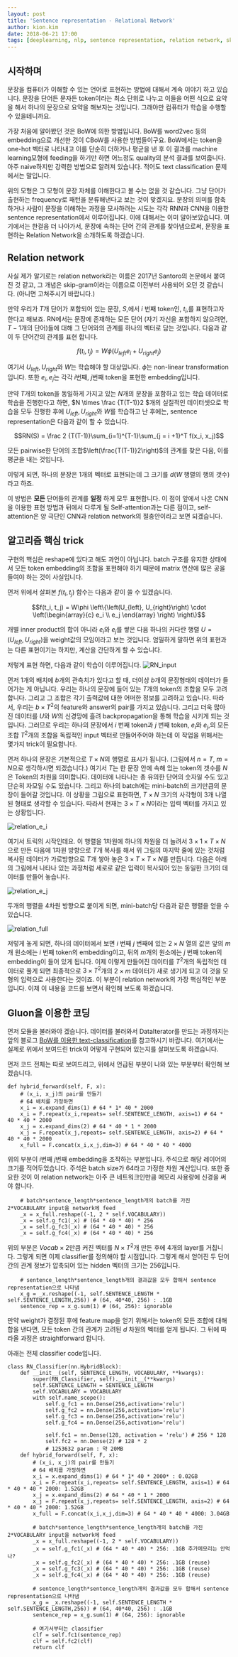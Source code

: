 ```yaml
---
layout: post
title: 'Sentence representation - Relational Network'
author: kion.kim
date: 2018-06-21 17:00
tags: [deeplearning, nlp, sentence representation, relation network, skip-gram]
---
```



## 시작하며

문장을 컴퓨터가 이해할 수 있는 언어로 표현하는 방법에 대해서 계속 이야기 하고 있습니다. 문장을 단어든 문자든 token이라는 최소 단위로 나누고 이들을 어떤 식으로 요약을 해서 하나의 문장으로 요약을 해보자는 것입니다. 그래야만 컴퓨터가 학습을 수행할 수 있을테니까요.

가장 처음에 알아봤던 것은 BoW에 의한 방법입니다. BoW를 word2vec 등의 embedding으로 개선한 것이 CBoW를 사용한 방법들이구요. BoW에서는 token을 one-hot 벡터로 나타내고 이를 단순히 더하거나 평균을 낸 후 이 결과를 machine learning모형에 feeding을 하기만 하면 어느정도 quality의 분석 결과를 보여줍니다. 아주 naive하지만 강력한 방법으로 알려져 있습니다. 적어도 text classification 문제에서는 말입니다.

위의 모형은 그 모형이 문장 자체를 이해한다고 볼 수는 없을 것 같습니다. 그냥 단어가 출현하는 frequency로 패턴을 분류해낸다고 보는 것이 맞겠지요. 문장의 의미를 함축하거나 사람이 문장을 이해하는 과정을 모사하려는 시도는 각각 RNN과 CNN을 이용한 sentence representation에서 이루어집니다. 이에 대해서는 이미 알아보았습니다. 여기에서는 한걸음 더 나아가서, 문장에 속하는 단어 간의 관계를 찾아냄으로써, 문장을 표현하는 Relation Network을 소개하도록 하겠습니다.


## Relation network

사실 제가 알기로는 relation network라는 이름은 2017년 Santoro의 논문에서 붙여진 것 같고, 그 개념은 skip-gram이라는 이름으로 이전부터 사용되어 오던 것 같습니다. (아니면 고쳐주시기 바랍니다.)

만약 우리가 $T$개 단어가 포함되어 있는 문장, $S$,에서 $i$ 번째 token인, $t_i$,를 표현하고자 한다고 해보죠. RN에서는 문장에 존재하는 모든 단어 (자기 자신을 포함하지 않으려면, $T-1$개의 단어)들에 대해 그 단어와의 관계를 하나의 벡터로 담는 것입니다. 다음과 같이 두 단어간의 관계를 표현 합니다.

$$f(t_i, t_j) = W\phi(U_{left}e_i +  U_{right}e_j )$$

여기서 $U_{left}, U_{right}$와 $W$는 학습해야 할 대상입니다. $\phi$는 non-linear transformation입니다. 또한 $e_i, e_j$는 각각 $i$번째, $j$번째 token을 표현한 embedding입니다.

만약 $T$개의 token을 동일하게 가지고 있는 $N$개의 문장을 포함하고 있는 학습 데이터로 학습을 진행한다고 하면, $N \times \frac {T(T-1)}2 $개의 실질적인 데이터셋으로 학습을 모두 진행한 후에 $U_{left}, U_{right}$와 $W$를 학습하고 난 후에는, sentence representation은 다음과 같이 할 수 있습니다.

$$RN(S) = \frac 2 {T(T-1)}\sum_{i=1}^{T-1}\sum_{j = i +1}^T f(x_i, x_j)$$

모든 pairwise한 단어의 조합$\left(\frac{T(T-1)}2\right)$의 관계를 찾은 다음, 이를 평균을 내는 것입니다.

이렇게 되면, 하나의 문장은 1개의 벡터로 표현되는데 그 크기를 $d$($W$ 행렬의 행의 갯수)라고 하죠.

이 방법은 **모든** 단어들의 관계를 **일정** 하게 모두 표현합니다. 이 점이 앞에서 나온 CNN을 이용한 표현 방법과 뒤에서 다루게 될 Self-attention과는 다른 점이고, self-attention은 양 극단인 CNN과 relation network의 절충안이라고 보면 되겠습니다.


## 알고리즘 핵심 trick

구현의 핵심은 reshape에 있다고 해도 과언이 아닙니다. batch 구조를 유지한 상태에서 모든 token embedding의 조합을 표현해야 하기 때문에 matrix 연산에 많은 공을 들여야 하는 것이 사실입니다.

먼저 위에서 살펴본 $f(t_i, t_j)$ 함수는 다음과 같이 쓸 수 있겠습니다.

$$f(t_i, t_j) = W\phi \left\{\left(U_{left}, U_{right}\right) \cdot  \left(\begin{array}{c} e_i \\  e_j \end{array} \right) \right\}$$

개별 inner product의 합이 아니라 $e_i$와 $e_j$를 쌓은 다음 하나의 커다란 행렬 $U = (U_{left}, U_{right})$을 weight값의 모임이라고 보는 것입니다. 엄밀하게 말하면 위의 표현과는 다른 표현이기는 하지만, 계산을 간단하게 할 수 있습니다.



저렇게 표현 하면, 다음과 같이 학습이 이루어집니다.
![RN_input](/assets/RN_input.jpeg)

먼저 1개의 배치에 $b$개의 관측치가 있다고 할 때, 더이상 $b$개의 문장형태의 데이터가 들어가는 게 아닙니다. 우리는 하나의 문장에 들어 있는 $T$개의 token의 조합을 모두 고려 합니다. 그리고 그 조합은 각기 출력값에 대한 어떠한 정보를 고려하고 있습니다. 따라서, 우리는 $b \times T^2$의 feature와 answer의 pair를 가지고 있습니다. 그리고 더욱 많아진 데이터를 $U$와 $W$의 신경망에 흘려 backpropagation을 통해 학습을 시키게 되는 것입니다. 그러므로 우리는 하나의 문장에서 $i$ 번째 token과 $j$ 번째 token, $e_i$와 $e_j$,의 모든 조합 $T^2$개의 조합을 독립적인 input 벡터로 만들어주어야 하는데 이 작업을 위해서는 몇가지 trick이 필요합니다.


먼저 하나의 문장은 기본적으로 $T\times N$의 행렬로 표시가 됩니다. (그림에서 $n =T$, $m = N$으로 생각하시면 되겠습니다.) 여기서 $T$는 한 문장 안에 속해 있는 token의 갯수를 $N$은 Token의 차원을 의미합니다. 데이터에 나타나는 총 유의한 단어의 숫자일 수도 있고 단순히 자모일 수도 있습니다. 그리고 하나의 batch에는 mini-batch의 크기만큼의 문장이 들어갈 것입니다. 이 상황을 그림으로 표현하면, $T\times N$ 크기의 사각형이 3개 나열된 형태로 생각할 수 있습니다. 따라서 현재는 $3 \times T \times N$이라는 입력 벡터를 가지고 있는 상황입니다.

![relation_e_i](/assets/relation_e_i.jpeg)

여기서 트릭의 시작인데요. 이 행렬을 1차원에 하나의 차원을 더 늘려서 $3 \times 1 \times T \times N$으로 만든 다음에 1차원 방향으로 $T$개 복사를 해서 위 그림의 마지막 줄에 있는 것처럼 복사된 데이터가 가로방향으로 $T$개 쌓아 놓은 $3 \times T \times T \times N$를 만듭니다. 다음은 아래의 그림에서 나타나 있는 과정처럼 세로로 같은 입력이 복사되어 있는 동일한 크기의 데이터를 만들어 놓습니다.

![relation_e_j](/assets/relation_e_j.jpeg)

두개의 행렬을 4차원 방향으로 붙이게 되면, mini-batch당 다음과 같은 행렬을 얻을 수 있습니다.

![relation_full](/assets/relation_full.jpeg)

저렇게 놓게 되면, 하나의 데이터에서 보면 $i$ 번째 $j$ 번째에 있는 $2\times N$ 열의 값은 앞의 $m$개 원소에는 $i$ 번째 token의 embedding이고, 뒤의 $m$개의 원소에는 $j$ 번째 token의 embedding이 들어 있게 됩니다. 이제 이렇게 만들어진 데이터를 $T^2$개의 독립적인 데이터로 풀게 되면 최종적으로 $3 \times T^ 2$개의 $2\times m$ 데이터가 새로 생기게 되고 이 것을 모형의 입력으로 사용한다는 것이죠. 이 부분이 relation network의 가장 핵심적인 부분입니다. 이제 이 내용을 코드를 보면서 확인해 보도록 하겠습니다.


## Gluon을 이용한 코딩

먼저 모듈을 불러와야 겠습니다. 데이터를 불러와서 DataIterator를 만드는 과정까지는 앞의 블로그 [BoW를 이용한 text-classification](./sentence-representation-1.md)를 참고하시기 바랍니다. 여기에서는 실제로 위에서 보여드린 trick이 어떻게 구현되어 있는지를 살펴보도록 하겠습니다.

먼저 코드 전체는 따로 보여드리고, 위에서 언급된 부분이 나와 있는 부분부터 확인해 보겠습니다.

~~~
def hybrid_forward(self, F, x):
    # (x_i, x_j)의 pair를 만들기
    # 64 배치를 가정하면
    x_i = x.expand_dims(1) # 64 * 1* 40 * 2000
    x_i = F.repeat(x_i,repeats= self.SENTENCE_LENGTH, axis=1) # 64 * 40 * 40 * 2000
    x_j = x.expand_dims(2) # 64 * 40 * 1 * 2000
    x_j = F.repeat(x_j,repeats= self.SENTENCE_LENGTH, axis=2) # 64 * 40 * 40 * 2000
    x_full = F.concat(x_i,x_j,dim=3) # 64 * 40 * 40 * 4000
~~~
위의 부분이 $i$번째 $j$번째 embedding을 조작하는 부분입니다. 주석으로 해당 레이어의 크기를 적어두었습니다. 주석은 batch size가 64라고 가정한 차원 계산입니다. 또한 중요한 것이 이 relation network는 아주 큰 네트워크인만큼 메모리 사용량에 신경을 써야 합니다.

~~~
    # batch*sentence_length*sentence_length개의 batch를 가진 2*VOCABULARY input을 network에 feed
    _x = x_full.reshape((-1, 2 * self.VOCABULARY))
    _x = self.g_fc1(_x) # (64 * 40 * 40) * 256
    _x = self.g_fc3(_x) # (64 * 40 * 40) * 256
    _x = self.g_fc4(_x) # (64 * 40 * 40) * 256
~~~

위의 부분은 $Vocab \times 2$만큼 커진 벡터를 $N\times T^2$개 만든 후에 4개의 layer를 거칩니다. 그렇게 되면 이제 classifier를 정의해야 할 시점입니다. 그렇게 해서 얻어진 두 단어 간의 관계 정보가 압축되어 있는 hidden 벡터의 크기는 256입니다.

~~~
    # sentence_length*sentence_length개의 결과값을 모두 합해서 sentence representation으로 나타냄
    x_g = _x.reshape((-1, self.SENTENCE_LENGTH * self.SENTENCE_LENGTH,256)) # (64, 40*40, 256) : .1GB
    sentence_rep = x_g.sum(1) # (64, 256): ignorable
~~~

만약 weight가 결정된 후에 feature map을 얻기 위해서는 token의 모든 조합에 대해 합을 낸다면, 모든 token 간의 관계가 고려된 $d$ 차원의 벡터를 얻게 됩니다. 그 뒤에 따라올 과정은 straightforward 합니다.

아래는 전체 classifier code입니다.
~~~
class RN_Classifier(nn.HybridBlock):
    def __init__(self, SENTENCE_LENGTH, VOCABULARY, **kwargs):
        super(RN_Classifier, self).__init__(**kwargs)
        self.SENTENCE_LENGTH = SENTENCE_LENGTH
        self.VOCABULARY = VOCABULARY
        with self.name_scope():
            self.g_fc1 = nn.Dense(256,activation='relu')
            self.g_fc2 = nn.Dense(256,activation='relu')
            self.g_fc3 = nn.Dense(256,activation='relu')
            self.g_fc4 = nn.Dense(256,activation='relu')

            self.fc1 = nn.Dense(128, activation = 'relu') # 256 * 128
            self.fc2 = nn.Dense(2) # 128 * 2
            # 1253632 param : 약 20MB
    def hybrid_forward(self, F, x):
        # (x_i, x_j)의 pair를 만들기
        # 64 배치를 가정하면
        x_i = x.expand_dims(1) # 64 * 1* 40 * 2000* : 0.02GB
        x_i = F.repeat(x_i,repeats= self.SENTENCE_LENGTH, axis=1) # 64 * 40 * 40 * 2000: 1.52GB
        x_j = x.expand_dims(2) # 64 * 40 * 1 * 2000
        x_j = F.repeat(x_j,repeats= self.SENTENCE_LENGTH, axis=2) # 64 * 40 * 40 * 2000: 1.52GB
        x_full = F.concat(x_i,x_j,dim=3) # 64 * 40 * 40 * 4000: 3.04GB

        # batch*sentence_length*sentence_length개의 batch를 가진 2*VOCABULARY input을 network에 feed
        _x = x_full.reshape((-1, 2 * self.VOCABULARY))
        _x = self.g_fc1(_x) # (64 * 40 * 40) * 256: .1GB 추가메모리는 안먹나?
        _x = self.g_fc2(_x) # (64 * 40 * 40) * 256: .1GB (reuse)
        _x = self.g_fc3(_x) # (64 * 40 * 40) * 256: .1GB (reuse)
        _x = self.g_fc4(_x) # (64 * 40 * 40) * 256: .1GB (reuse)

        # sentence_length*sentence_length개의 결과값을 모두 합해서 sentence representation으로 나타냄
        x_g = _x.reshape((-1, self.SENTENCE_LENGTH * self.SENTENCE_LENGTH,256)) # (64, 40*40, 256) : .1GB
        sentence_rep = x_g.sum(1) # (64, 256): ignorable

        # 여기서부터는 classifier
        clf = self.fc1(sentence_rep)
        clf = self.fc2(clf)
        return clf
~~~
